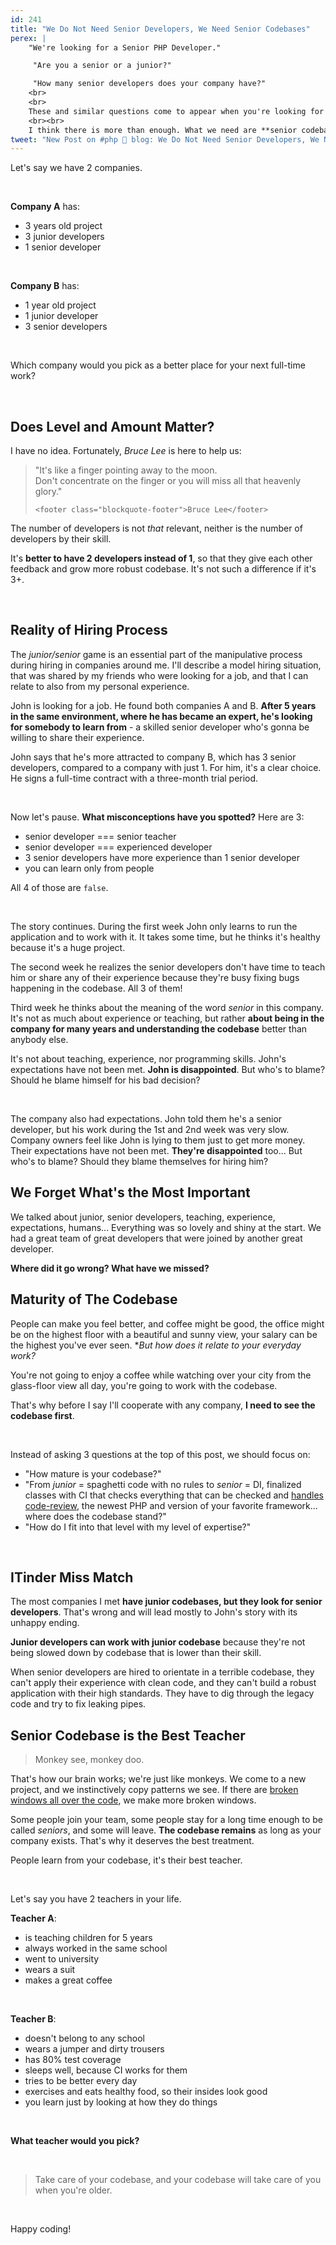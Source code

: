 ```yaml
---
id: 241
title: "We Do Not Need Senior Developers, We Need Senior Codebases"
perex: |
    "We're looking for a Senior PHP Developer."

     "Are you a senior or a junior?"

     "How many senior developers does your company have?"
    <br>
    <br>
    These and similar questions come to appear when you're looking for a job. The IT market says it needs more senior developers.
    <br><br>
    I think there is more than enough. What we need are **senior codebases**.
tweet: "New Post on #php 🐘 blog: We Do Not Need Senior Developers, We Need Senior Codebases"
---
```


Let's say we have 2 companies.

<br>

**Company A** has:

- 3 years old project
- 3 junior developers
- 1 senior developer

<br>

**Company B** has:

- 1 year old project
- 1 junior developer
- 3 senior developers

<br>

Which company would you pick as a better place for your next full-time work?

<br>

## Does Level and Amount Matter?

I have no idea. Fortunately, *Bruce Lee* is here to help us:

<blockquote class="blockquote text-center">
    "It's like a finger pointing away to the moon.<br>
    Don't concentrate on the finger or you will miss all that heavenly glory."

    <footer class="blockquote-footer">Bruce Lee</footer>
</blockquote>


The number of developers is not *that* relevant, neither is the number of developers by their skill.

It's **better to have 2 developers instead of 1**, so that they give each other feedback and grow more robust codebase. It's not such a difference if it's 3+.

<br>

## Reality of Hiring Process

The *junior/senior* game is an essential part of the manipulative process during hiring in companies around me. I'll describe a model hiring situation, that was shared by my friends who were looking for a job, and that I can relate to also from my personal experience.

John is looking for a job. He found both companies A and B. **After 5 years in the same environment, where he has became an expert, he's looking for somebody to learn from** - a skilled senior developer who's gonna be willing to share their experience.

John says that he's more attracted to company B, which has 3 senior developers, compared to a company with just 1. For him, it's a clear choice. He signs a full-time contract with a three-month trial period.

<br>

Now let's pause. **What misconceptions have you spotted?** Here are 3:

- senior developer === senior teacher
- senior developer === experienced developer
- 3 senior developers have more experience than 1 senior developer
- you can learn only from people

All 4 of those are `false`.

<br>

The story continues. During the first week John only learns to run the application and to work with it. It takes some time, but he thinks it's healthy because it's a huge project.

The second week he realizes the senior developers don't have time to teach him or share any of their experience because they're busy fixing bugs happening in the codebase. All 3 of them!

Third week he thinks about the meaning of the word *senior* in this company. It's not as much about experience or teaching, but rather **about being in the company for many years and understanding the codebase** better than anybody else.

It's not about teaching, experience, nor programming skills. John's expectations have not been met. **John is disappointed**. But who's to blame? Should he blame himself for his bad decision?

<br>

The company also had expectations. John told them he's a senior developer, but his work during the 1st and 2nd week was very slow. Company owners feel like John is lying to them just to get more money. Their expectations have not been met. **They're disappointed** too... But who's to blame? Should they blame themselves for hiring him?

## We Forget What's the Most Important

We talked about junior, senior developers, teaching, experience, expectations, humans...
Everything was so lovely and shiny at the start. We had a great team of great developers that were joined by another great developer.

**Where did it go wrong? What have we missed?**

## Maturity of The Codebase

People can make you feel better, and coffee might be good, the office might be on the highest floor with a beautiful and sunny view, your salary can be the highest you've ever seen. **But how does it relate to your everyday work?*

You're not going to enjoy a coffee while watching over your city from the glass-floor view all day, you're going to work with the codebase.

That's why before I say I'll cooperate with any company, **I need to see the codebase first**.

<br>

Instead of asking 3 questions at the top of this post, we should focus on:

- "How mature is your codebase?"
- "From *junior* = spaghetti code with no rules to *senior* = DI, finalized classes with CI that checks everything that can be checked and [handles code-review](/blog/2019/11/18/how-to-delegate-code-reviews-to-ci/), the newest PHP and version of your favorite framework... where does the codebase stand?"
- "How do I fit into that level with my level of expertise?"

<br>

## ITinder Miss Match

The most companies I met **have junior codebases, but they look for senior developers**. That's wrong and will lead mostly to John's story with its unhappy ending.

**Junior developers can work with junior codebase** because they're not being slowed down by codebase that is lower than their skill.

When senior developers are hired to orientate in a terrible codebase, they can't apply their experience with clean code, and they can't build a robust application with their high standards. They have to dig through the legacy code and try to fix leaking pipes.

## Senior Codebase is the Best Teacher

<blockquote class="blockquote text-center">
    Monkey see, monkey doo.
</blockquote>

That's how our brain works; we're just like monkeys. We come to a new project, and we instinctively copy patterns we see. If there are [broken windows all over the code](https://blog.codinghorror.com/the-broken-window-theory), we make more broken windows.

Some people join your team, some people stay for a long time enough to be called *seniors*, and some will leave. **The codebase remains** as long as your company exists. That's why it deserves the best treatment.

People learn from your codebase, it's their best teacher.

<br>

Let's say you have 2 teachers in your life.

**Teacher A**:

- is teaching children for 5 years
- always worked in the same school
- went to university
- wears a suit
- makes a great coffee

<br>

**Teacher B**:

- doesn't belong to any school
- wears a jumper and dirty trousers
- has 80% test coverage
- sleeps well, because CI works for them
- tries to be better every day
- exercises and eats healthy food, so their insides look good
- you learn just by looking at how they do things


<br>

**What teacher would you pick?**

<br>

<blockquote class="blockquote text-center">
Take care of your codebase, and your codebase will take care of you when you're older.
</blockquote>

<br>

Happy coding!

